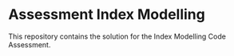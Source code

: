 # Assessment Index Modelling

This repository contains the solution for the Index Modelling Code Assessment.